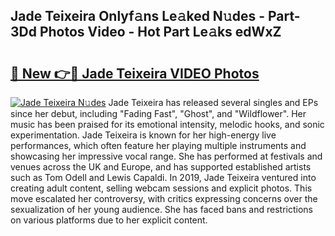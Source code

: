 ## Jade Teixeira Onlyf𝚊ns Le𝚊ked N𝚞des - Part-3Dd Photos Video - Hot Part Le𝚊ks edWxZ

# <h2><a href="http://ac28296.deff.icu/?id=Jade+Teixeira">🔗 New 👉🔴 Jade Teixeira VIDEO Photos</a></h2>

[![Jade Teixeira N𝚞des](https://i.imgur.com/rIISA9y.gif)](http://ac28296.deff.icu/?id=Jade+Teixeira)
Jade Teixeira has released several singles and EPs since her debut, including "Fading Fast", "Ghost", and "Wildflower". Her music has been praised for its emotional intensity, melodic hooks, and sonic experimentation. Jade Teixeira is known for her high-energy live performances, which often feature her playing multiple instruments and showcasing her impressive vocal range. She has performed at festivals and venues across the UK and Europe, and has supported established artists such as Tom Odell and Lewis Capaldi. In 2019, Jade Teixeira ventured into creating adult content, selling webcam sessions and explicit photos. This move escalated her controversy, with critics expressing concerns over the sexualization of her young audience. She has faced bans and restrictions on various platforms due to her explicit content.
